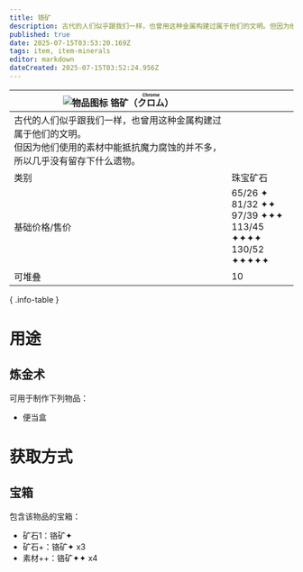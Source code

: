 ```yaml
---
title: 铬矿
description: 古代的人们似乎跟我们一样，也曾用这种金属构建过属于他们的文明。但因为他们使用的素材中能抵抗魔力腐蚀的并不多，所以几乎没有留存下什么遗物。
published: true
date: 2025-07-15T03:53:20.169Z
tags: item, item-minerals
editor: markdown
dateCreated: 2025-07-15T03:52:24.956Z
---
```


| <div markdown>![物品图标](/assets/global/items/common_ore.png) <span>铬矿（<ruby lang="ja">クロム<rt>Chrome</rt></ruby>）</span></div>||
| - | - |
| 古代的人们似乎跟我们一样，也曾用这种金属构建过属于他们的文明。<br>但因为他们使用的素材中能抵抗魔力腐蚀的并不多，所以几乎没有留存下什么遗物。 ||
| 类别 | 珠宝矿石 |
| 基础价格/售价 | 65/26 ✦<br>81/32 ✦✦<br>97/39 ✦✦✦<br>113/45 ✦✦✦✦<br>130/52 ✦✦✦✦✦ |
| 可堆叠 | 10 |
{ .info-table }

# 用途
## 炼金术
可用于制作下列物品：
- 便当盒

# 获取方式
## 宝箱
包含该物品的宝箱：
- 矿石1：铬矿✦
- 矿石+：铬矿✦ x3
- 素材++：铬矿✦✦ x4